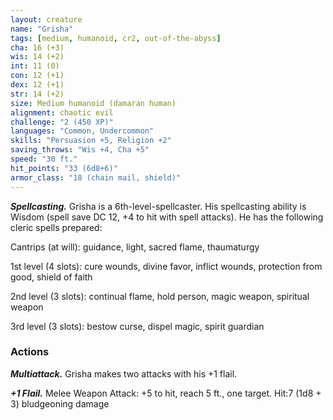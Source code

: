 ```yaml
---
layout: creature
name: "Grisha"
tags: [medium, humanoid, cr2, out-of-the-abyss]
cha: 16 (+3)
wis: 14 (+2)
int: 11 (0)
con: 12 (+1)
dex: 12 (+1)
str: 14 (+2)
size: Medium humanoid (damaran human)
alignment: chaotic evil
challenge: "2 (450 XP)"
languages: "Common, Undercommon"
skills: "Persuasion +5, Religion +2"
saving_throws: "Wis +4, Cha +5"
speed: "30 ft."
hit_points: "33 (6d8+6)"
armor_class: "18 (chain mail, shield)"
---
```


***Spellcasting.*** Grisha is a 6th-level-spellcaster. His spellcasting ability is Wisdom (spell save DC 12, +4 to hit with spell attacks). He has the following cleric spells prepared:

Cantrips (at will): guidance, light, sacred flame, thaumaturgy

1st level (4 slots): cure wounds, divine favor, inflict wounds, protection from good, shield of faith

2nd level (3 slots): continual flame, hold person, magic weapon, spiritual weapon

3rd level (3 slots): bestow curse, dispel magic, spirit guardian

### Actions

***Multiattack.*** Grisha makes two attacks with his +1 flail.

***+1 Flail.*** Melee Weapon Attack: +5 to hit, reach 5 ft., one target. Hit:7 (1d8 + 3) bludgeoning damage
